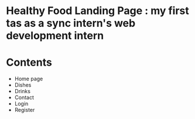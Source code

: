 # Healthy Food Landing Page : my first tas as a sync intern's web development intern

# Contents
- Home page
- Dishes
- Drinks
- Contact
- Login
- Register

